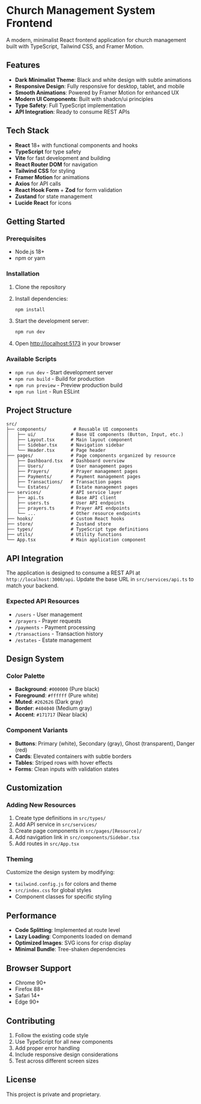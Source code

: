 # Church Management System Frontend

A modern, minimalist React frontend application for church management built with TypeScript, Tailwind CSS, and Framer Motion.

## Features

- **Dark Minimalist Theme**: Black and white design with subtle animations
- **Responsive Design**: Fully responsive for desktop, tablet, and mobile
- **Smooth Animations**: Powered by Framer Motion for enhanced UX
- **Modern UI Components**: Built with shadcn/ui principles
- **Type Safety**: Full TypeScript implementation
- **API Integration**: Ready to consume REST APIs

## Tech Stack

- **React** 18+ with functional components and hooks
- **TypeScript** for type safety
- **Vite** for fast development and building
- **React Router DOM** for navigation
- **Tailwind CSS** for styling
- **Framer Motion** for animations
- **Axios** for API calls
- **React Hook Form** + **Zod** for form validation
- **Zustand** for state management
- **Lucide React** for icons

## Getting Started

### Prerequisites

- Node.js 18+
- npm or yarn

### Installation

1. Clone the repository
2. Install dependencies:
   ```bash
   npm install
   ```

3. Start the development server:
   ```bash
   npm run dev
   ```

4. Open [http://localhost:5173](http://localhost:5173) in your browser

### Available Scripts

- `npm run dev` - Start development server
- `npm run build` - Build for production
- `npm run preview` - Preview production build
- `npm run lint` - Run ESLint

## Project Structure

```
src/
├── components/          # Reusable UI components
│   ├── ui/             # Base UI components (Button, Input, etc.)
│   ├── Layout.tsx      # Main layout component
│   ├── Sidebar.tsx     # Navigation sidebar
│   └── Header.tsx      # Page header
├── pages/              # Page components organized by resource
│   ├── Dashboard.tsx   # Dashboard overview
│   ├── Users/          # User management pages
│   ├── Prayers/        # Prayer management pages
│   ├── Payments/       # Payment management pages
│   ├── Transactions/   # Transaction pages
│   └── Estates/        # Estate management pages
├── services/           # API service layer
│   ├── api.ts          # Base API client
│   ├── users.ts        # User API endpoints
│   ├── prayers.ts      # Prayer API endpoints
│   └── ...             # Other resource endpoints
├── hooks/              # Custom React hooks
├── store/              # Zustand store
├── types/              # TypeScript type definitions
├── utils/              # Utility functions
└── App.tsx             # Main application component
```

## API Integration

The application is designed to consume a REST API at `http://localhost:3000/api`. Update the base URL in `src/services/api.ts` to match your backend.

### Expected API Resources

- `/users` - User management
- `/prayers` - Prayer requests
- `/payments` - Payment processing
- `/transactions` - Transaction history
- `/estates` - Estate management

## Design System

### Color Palette

- **Background**: `#000000` (Pure black)
- **Foreground**: `#ffffff` (Pure white)
- **Muted**: `#262626` (Dark gray)
- **Border**: `#404040` (Medium gray)
- **Accent**: `#171717` (Near black)

### Component Variants

- **Buttons**: Primary (white), Secondary (gray), Ghost (transparent), Danger (red)
- **Cards**: Elevated containers with subtle borders
- **Tables**: Striped rows with hover effects
- **Forms**: Clean inputs with validation states

## Customization

### Adding New Resources

1. Create type definitions in `src/types/`
2. Add API service in `src/services/`
3. Create page components in `src/pages/[Resource]/`
4. Add navigation link in `src/components/Sidebar.tsx`
5. Add routes in `src/App.tsx`

### Theming

Customize the design system by modifying:
- `tailwind.config.js` for colors and theme
- `src/index.css` for global styles
- Component classes for specific styling

## Performance

- **Code Splitting**: Implemented at route level
- **Lazy Loading**: Components loaded on demand
- **Optimized Images**: SVG icons for crisp display
- **Minimal Bundle**: Tree-shaken dependencies

## Browser Support

- Chrome 90+
- Firefox 88+
- Safari 14+
- Edge 90+

## Contributing

1. Follow the existing code style
2. Use TypeScript for all new components
3. Add proper error handling
4. Include responsive design considerations
5. Test across different screen sizes

## License

This project is private and proprietary.